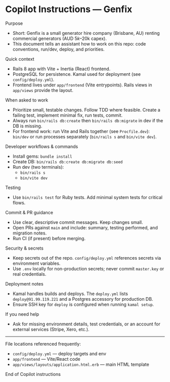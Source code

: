 # Copilot Instructions — Genfix

Purpose

- Short: Genfix is a small generator hire company (Brisbane, AU) renting commercial generators (AUD $5k–$20k capex).
- This document tells an assistant how to work on this repo: code conventions, run/dev, deploy, and priorities.

Quick context

- Rails 8 app with Vite + Inertia (React) frontend.
- PostgreSQL for persistence. Kamal used for deployment (see `config/deploy.yml`).
- Frontend lives under `app/frontend` (Vite entrypoints). Rails views in `app/views` provide the layout.

When asked to work

- Prioritize small, testable changes. Follow TDD where feasible. Create a failing test, implement minimal fix, run tests, commit.
- Always run `bin/rails db:create` then `bin/rails db:migrate` in dev if the DB is missing.
- For frontend work: run Vite and Rails together (see `Procfile.dev`): `bin/dev` or run processes separately (`bin/rails s` and `bin/vite dev`).

Developer workflows & commands

- Install gems: `bundle install`
- Create DB: `bin/rails db:create db:migrate db:seed`
- Run dev (two terminals):
  - `bin/rails s`
  - `bin/vite dev`

Testing

- Use `bin/rails test` for Ruby tests. Add minimal system tests for critical flows.

Commit & PR guidance

- Use clear, descriptive commit messages. Keep changes small.
- Open PRs against `main` and include: summary, testing performed, and migration notes.
- Run CI (if present) before merging.

Security & secrets

- Keep secrets out of the repo. `config/deploy.yml` references secrets via environment variables.
- Use `.env` locally for non-production secrets; never commit `master.key` or real credentials.

Deployment notes

- Kamal handles builds and deploys. The `deploy.yml` lists `deploy@91.99.119.221` and a Postgres accessory for production DB.
- Ensure SSH key for `deploy` is configured when running `kamal setup`.

If you need help

- Ask for missing environment details, test credentials, or an account for external services (Stripe, Xero, etc.).

---

File locations referenced frequently:

- `config/deploy.yml` — deploy targets and env
- `app/frontend` — Vite/React code
- `app/views/layouts/application.html.erb` — main HTML template

End of Copilot instructions
